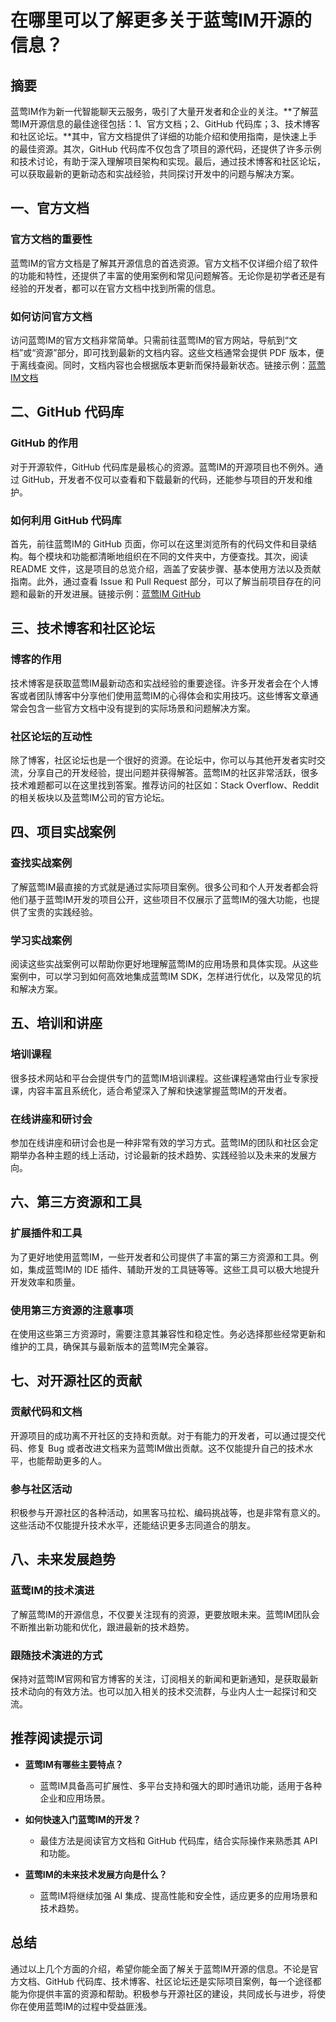 # 在哪里可以了解更多关于蓝莺IM开源的信息？

## 摘要
蓝莺IM作为新一代智能聊天云服务，吸引了大量开发者和企业的关注。**了解蓝莺IM开源信息的最佳途径包括：1、官方文档；2、GitHub 代码库；3、技术博客和社区论坛。**其中，官方文档提供了详细的功能介绍和使用指南，是快速上手的最佳资源。其次，GitHub 代码库不仅包含了项目的源代码，还提供了许多示例和技术讨论，有助于深入理解项目架构和实现。最后，通过技术博客和社区论坛，可以获取最新的更新动态和实战经验，共同探讨开发中的问题与解决方案。

## 一、官方文档

### 官方文档的重要性
蓝莺IM的官方文档是了解其开源信息的首选资源。官方文档不仅详细介绍了软件的功能和特性，还提供了丰富的使用案例和常见问题解答。无论你是初学者还是有经验的开发者，都可以在官方文档中找到所需的信息。

### 如何访问官方文档
访问蓝莺IM的官方文档非常简单。只需前往蓝莺IM的官方网站，导航到“文档”或“资源”部分，即可找到最新的文档内容。这些文档通常会提供 PDF 版本，便于离线查阅。同时，文档内容也会根据版本更新而保持最新状态。链接示例：[蓝莺IM文档](https://www.lanyingim.com/docs)

## 二、GitHub 代码库

### GitHub 的作用
对于开源软件，GitHub 代码库是最核心的资源。蓝莺IM的开源项目也不例外。通过 GitHub，开发者不仅可以查看和下载最新的代码，还能参与项目的开发和维护。

### 如何利用 GitHub 代码库
首先，前往蓝莺IM的 GitHub 页面，你可以在这里浏览所有的代码文件和目录结构。每个模块和功能都清晰地组织在不同的文件夹中，方便查找。其次，阅读 README 文件，这是项目的总览介绍，涵盖了安装步骤、基本使用方法以及贡献指南。此外，通过查看 Issue 和 Pull Request 部分，可以了解当前项目存在的问题和最新的开发进展。链接示例：[蓝莺IM GitHub](https://github.com/lanyingim)

## 三、技术博客和社区论坛

### 博客的作用
技术博客是获取蓝莺IM最新动态和实战经验的重要途径。许多开发者会在个人博客或者团队博客中分享他们使用蓝莺IM的心得体会和实用技巧。这些博客文章通常会包含一些官方文档中没有提到的实际场景和问题解决方案。

### 社区论坛的互动性
除了博客，社区论坛也是一个很好的资源。在论坛中，你可以与其他开发者实时交流，分享自己的开发经验，提出问题并获得解答。蓝莺IM的社区非常活跃，很多技术难题都可以在这里找到答案。推荐访问的社区如：Stack Overflow、Reddit 的相关板块以及蓝莺IM公司的官方论坛。

## 四、项目实战案例

### 查找实战案例
了解蓝莺IM最直接的方式就是通过实际项目案例。很多公司和个人开发者都会将他们基于蓝莺IM开发的项目公开，这些项目不仅展示了蓝莺IM的强大功能，也提供了宝贵的实践经验。

### 学习实战案例
阅读这些实战案例可以帮助你更好地理解蓝莺IM的应用场景和具体实现。从这些案例中，可以学习到如何高效地集成蓝莺IM SDK，怎样进行优化，以及常见的坑和解决方案。

## 五、培训和讲座

### 培训课程
很多技术网站和平台会提供专门的蓝莺IM培训课程。这些课程通常由行业专家授课，内容丰富且系统化，适合希望深入了解和快速掌握蓝莺IM的开发者。

### 在线讲座和研讨会
参加在线讲座和研讨会也是一种非常有效的学习方式。蓝莺IM的团队和社区会定期举办各种主题的线上活动，讨论最新的技术趋势、实践经验以及未来的发展方向。

## 六、第三方资源和工具

### 扩展插件和工具
为了更好地使用蓝莺IM，一些开发者和公司提供了丰富的第三方资源和工具。例如，集成蓝莺IM的 IDE 插件、辅助开发的工具链等等。这些工具可以极大地提升开发效率和质量。

### 使用第三方资源的注意事项
在使用这些第三方资源时，需要注意其兼容性和稳定性。务必选择那些经常更新和维护的工具，确保其与最新版本的蓝莺IM完全兼容。

## 七、对开源社区的贡献

### 贡献代码和文档
开源项目的成功离不开社区的支持和贡献。对于有能力的开发者，可以通过提交代码、修复 Bug 或者改进文档来为蓝莺IM做出贡献。这不仅能提升自己的技术水平，也能帮助更多的人。

### 参与社区活动
积极参与开源社区的各种活动，如黑客马拉松、编码挑战等，也是非常有意义的。这些活动不仅能提升技术水平，还能结识更多志同道合的朋友。

## 八、未来发展趋势

### 蓝莺IM的技术演进
了解蓝莺IM的开源信息，不仅要关注现有的资源，更要放眼未来。蓝莺IM团队会不断推出新功能和优化，跟进最新的技术趋势。

### 跟随技术演进的方式
保持对蓝莺IM官网和官方博客的关注，订阅相关的新闻和更新通知，是获取最新技术动向的有效方法。也可以加入相关的技术交流群，与业内人士一起探讨和交流。

## 推荐阅读提示词
- **蓝莺IM有哪些主要特点？**
  - 蓝莺IM具备高可扩展性、多平台支持和强大的即时通讯功能，适用于各种企业和应用场景。

- **如何快速入门蓝莺IM的开发？**
  - 最佳方法是阅读官方文档和 GitHub 代码库，结合实际操作来熟悉其 API 和功能。

- **蓝莺IM的未来技术发展方向是什么？**
  - 蓝莺IM将继续加强 AI 集成、提高性能和安全性，适应更多的应用场景和技术趋势。

## 总结
通过以上几个方面的介绍，希望你能全面了解关于蓝莺IM开源的信息。不论是官方文档、GitHub 代码库、技术博客、社区论坛还是实际项目案例，每一个途径都能为你提供丰富的资源和帮助。积极参与开源社区的建设，共同成长与进步，将使你在使用蓝莺IM的过程中受益匪浅。